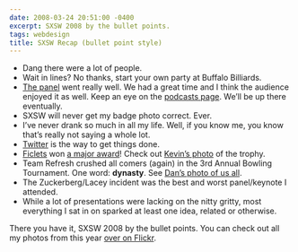 ```yaml
---
date: 2008-03-24 20:51:00 -0400
excerpt: SXSW 2008 by the bullet points.
tags: webdesign
title: SXSW Recap (bullet point style)
---
```


- Dang there were a lot of people.
- Wait in lines? No thanks, start your own party at Buffalo Billiards.
- [The panel](http://2008.sxsw.com/interactive/programming/panels_schedule/?action=show&id=IAP060356) went really well. We had a great time and I think the audience enjoyed it as well. Keep an eye on the [podcasts page](http://2008.sxsw.com/coverage/podcasts/). We’ll be up there eventually.
- SXSW will never get my badge photo correct. Ever.
- I’ve never drank so much in all my life. Well, if you know me, you know that’s really not saying a whole lot.
- [Twitter](http://www.twitter.com/) is the way to get things done.
- [Ficlets](http://www.ficlets.com/) won [a major award](http://2008.sxsw.com/interactive/web_awards/winners/)! Check out [Kevin’s photo](http://flickr.com/photos/kplawver/2349178183/) of the trophy.
- Team Refresh crushed all comers (again) in the 3rd Annual Bowling Tournament. One word: **dynasty**. See [Dan’s photo of us all](http://flickr.com/photos/dandrinkard/2330982353/).
- The Zuckerberg/Lacey incident was the best and worst panel/keynote I attended.
- While a lot of presentations were lacking on the nitty gritty, most everything I sat in on sparked at least one idea, related or otherwise.

There you have it, SXSW 2008 by the bullet points. You can check out all my photos from this year [over on Flickr](http://flickr.com/photos/jgarber/sets/72157604126975249/).
